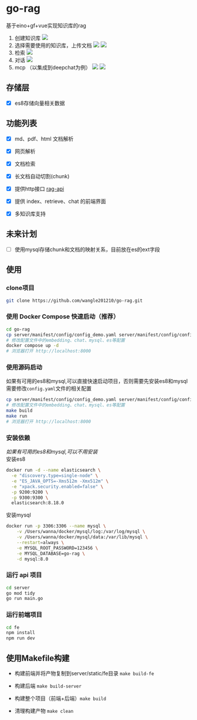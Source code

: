# go-rag
基于eino+gf+vue实现知识库的rag
1. 创建知识库
   ![](./server/static/kb.png)
2. 选择需要使用的知识库，上传文档
   ![](./server/static/kb-select.png)
   ![](./server/static/indexer.png)
3. 检索
   ![](./server/static/retriever.png)
4. 对话
   ![](./server/static/chat.png)
5. mcp （以集成到deepchat为例）
   ![](./server/static/mcp-cfg.png)
   ![](./server/static/mcp-use.png)


## 存储层
- [x] es8存储向量相关数据

## 功能列表
- [x] md、pdf、html 文档解析
- [x] 网页解析
- [x] 文档检索
- [x] 长文档自动切割(chunk)
- [x] 提供http接口 [rag-api](./server/README.md)
- [x] 提供 index、retrieve、chat 的前端界面
- [x] 多知识库支持


## 未来计划
- [ ] 使用mysql存储chunk和文档的映射关系，目前放在es的ext字段

## 使用
### clone项目
```bash
git clone https://github.com/wangle201210/go-rag.git
```

### 使用 Docker Compose 快速启动（推荐）
```bash
cd go-rag
cp server/manifest/config/config_demo.yaml server/manifest/config/config.yaml 
# 修改配置文件中的embedding、chat、mysql、es等配置
docker compose up -d
# 浏览器打开 http://localhost:8000
```

### 使用源码启动
如果有可用的es8和mysql,可以直接快速启动项目，否则需要先安装es8和mysql  
需要修改`config.yaml`文件的相关配置
```bash
cp server/manifest/config/config_demo.yaml server/manifest/config/config.yaml 
# 修改配置文件中的embedding、chat、mysql、es等配置
make build
make run
# 浏览器打开 http://localhost:8000
````

### 安装依赖
*如果有可用的es8和mysql,可以不用安装*  
安装es8
```bash
docker run -d --name elasticsearch \
  -e "discovery.type=single-node" \
  -e "ES_JAVA_OPTS=-Xms512m -Xmx512m" \
  -e "xpack.security.enabled=false" \
  -p 9200:9200 \
  -p 9300:9300 \
  elasticsearch:8.18.0
```
安装mysql
```bash
docker run -p 3306:3306 --name mysql \
    -v /Users/wanna/docker/mysql/log:/var/log/mysql \
    -v /Users/wanna/docker/mysql/data:/var/lib/mysql \
    --restart=always \
    -e MYSQL_ROOT_PASSWORD=123456 \
    -e MYSQL_DATABASE=go-rag \
    -d mysql:8.0
```

### 运行 api 项目

```bash
cd server
go mod tidy
go run main.go
```

### 运行前端项目

```bash
cd fe
npm install
npm run dev
```

## 使用Makefile构建

- 构建前端并将产物复制到server/static/fe目录 `make build-fe`

- 构建后端 `make build-server`

- 构建整个项目（前端+后端）`make build`

- 清理构建产物 `make clean`

